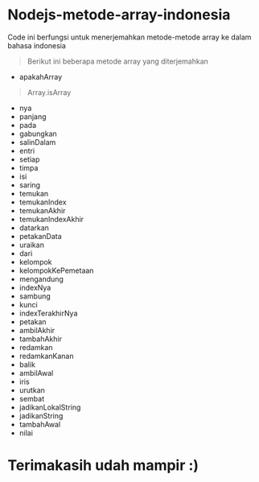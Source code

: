 # Nodejs-metode-array-indonesia
Code ini berfungsi untuk menerjemahkan metode-metode array ke dalam bahasa indonesia

> Berikut ini beberapa metode array yang diterjemahkan

- apakahArray
 > Array.isArray
- nya
- panjang
- pada
- gabungkan
- salinDalam
- entri
- setiap
- timpa
- isi
- saring
- temukan
- temukanIndex
- temukanAkhir
- temukanIndexAkhir
- datarkan
- petakanData
- uraikan
- dari
- kelompok
- kelompokKePemetaan
- mengandung
- indexNya
- sambung
- kunci
- indexTerakhirNya
- petakan
- ambilAkhir
- tambahAkhir
- redamkan
- redamkanKanan
- balik
- ambilAwal
- iris
- urutkan
- sembat
- jadikanLokalString
- jadikanString
- tambahAwal
- nilai

# Terimakasih udah mampir :)
